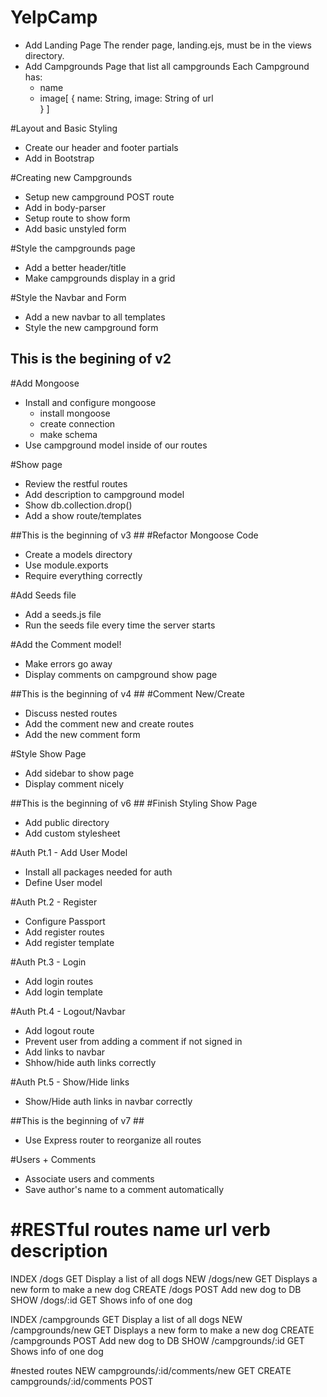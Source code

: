 # YelpCamp
* Add Landing Page
    The render page, landing.ejs, must be in the views directory.
* Add Campgrounds Page that list all campgrounds
  Each Campground has:
  * name
  * image[
        {
            name: String,
            image: String of url	
        }
    ]

#Layout and Basic Styling
* Create our header and footer partials
* Add in Bootstrap

#Creating new Campgrounds
* Setup new campground POST route
* Add in body-parser
* Setup route to show form
* Add basic unstyled form

#Style the campgrounds page
* Add a better header/title
* Make campgrounds display in a grid

#Style the Navbar and Form
* Add a new navbar to all templates
* Style the new campground form

## This is the begining of v2 ##
#Add Mongoose
* Install and configure mongoose
	* install mongoose
	* create connection
	* make schema
* Use campground model inside of our routes

#Show page
* Review the restful routes
* Add description to campground model
* Show db.collection.drop()
* Add a show route/templates

##This is the beginning of v3 ##
#Refactor Mongoose Code
* Create a models directory
* Use module.exports
* Require everything correctly

#Add Seeds file
* Add a seeds.js file
* Run the seeds file every time the server starts

#Add the Comment model!
* Make errors go away
* Display comments on campground show page

##This is the beginning of v4 ##
#Comment New/Create
* Discuss nested routes
* Add the comment new and create routes
* Add the new comment form

#Style Show Page
* Add sidebar to show page
* Display comment nicely

##This is the beginning of v6 ##
#Finish Styling Show Page
* Add public directory
* Add custom stylesheet

#Auth Pt.1 - Add User Model
* Install all packages needed for auth
* Define User model

#Auth Pt.2 - Register
* Configure Passport
* Add register routes
* Add register template

#Auth Pt.3 - Login
* Add login routes
* Add login template

#Auth Pt.4 - Logout/Navbar
* Add logout route
* Prevent user from adding a comment if not signed in
* Add links to navbar
* Shhow/hide auth links correctly

#Auth Pt.5 - Show/Hide links
* Show/Hide auth links in navbar correctly


##This is the beginning of v7 ##
* Use Express router to reorganize all routes

#Users + Comments
* Associate users and comments
* Save author's name to a comment automatically






#RESTful routes
name	url			verb	description
==================================================================================
INDEX	/dogs		GET		Display a list of all dogs
NEW		/dogs/new	GET		Displays a new form to make a new dog
CREATE	/dogs		POST	Add new dog to DB
SHOW	/dogs/:id	GET		Shows info of one dog


INDEX	/campgrounds		GET		Display a list of all dogs
NEW		/campgrounds/new	GET		Displays a new form to make a new dog
CREATE	/campgrounds		POST	Add new dog to DB
SHOW	/campgrounds/:id	GET		Shows info of one dog

#nested routes
NEW		campgrounds/:id/comments/new	GET
CREATE	campgrounds/:id/comments		POST




